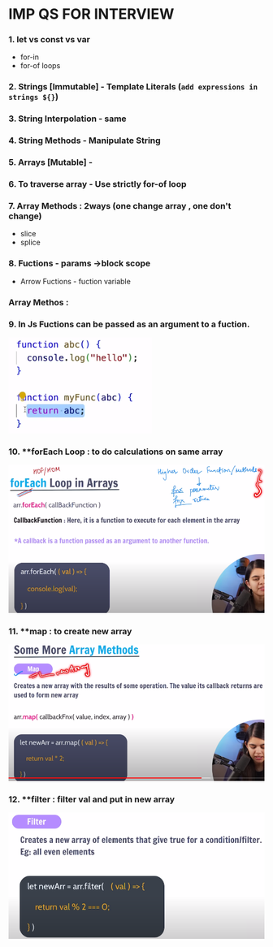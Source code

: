 # IMP QS FOR INTERVIEW 

### 1. let vs const vs var
   * for-in
   * for-of loops

### 2. Strings [Immutable] - Template Literals (`add expressions in strings ${}`)

### 3. String Interpolation - same

### 4. String Methods - Manipulate String

### 5. Arrays [Mutable] - 
### 6. To traverse array - Use strictly for-of loop
### 7. Array Methods : 2ways (one change array , one don't change)
   * slice 
   * splice
### 8. Fuctions - params ->block scope
   * Arrow Fuctions - fuction variable  

### Array Methos :

### 9. In Js Fuctions can be passed as an argument to a fuction.
 ![function-in-function](function-in-function.png)

### 10. **forEach Loop : to do calculations on same array
 ![Alt text](High_order_functions.png)

### 11. **map : to create new array
 ![Alt text](map_method.png)

### 12. **filter : filter val and put in new array
 ![Alt text](filter_metod.png)